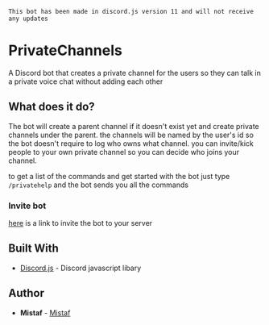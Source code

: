 `This bot has been made in discord.js version 11 and will not receive any updates`

# PrivateChannels

A Discord bot that creates a private channel for the users so they can talk in a private voice chat without adding each other

## What does it do?

The bot will create a parent channel if it doesn't exist yet and create private channels under the parent.
the channels will be named by the user's id so the bot doesn't require to log who owns what channel.
you can invite/kick people to your own private channel so you can decide who joins your channel.

to get a list of the commands and get started with the bot just type `/privatehelp` and the bot sends you all the commands


### Invite bot

[here](https://discordapp.com/oauth2/authorize?client_id=592883479394517013&scope=bot&permissions=16777232/) is a link to invite the bot to your server

## Built With

* [Discord.js](https://discord.js.org/) - Discord javascript libary


## Author

* **Mistaf** - [Mistaf](https://github.com/Mistaf)


